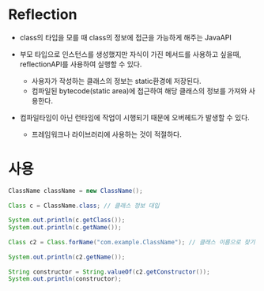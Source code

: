 # Reflection
- class의 타입을 모를 때 class의 정보에 접근을 가능하게 해주는 JavaAPI

- 부모 타입으로 인스턴스를 생성했지만 자식이 가진 메서드를 사용하고 싶을때, reflectionAPI를 사용하여 실행할 수 있다.
	- 사용자가 작성하는 클래스의 정보는 static환경에 저장된다.
	- 컴파일된 bytecode(static area)에 접근하여 해당 클래스의 정보를 가져와 사용한다.


- 컴파일타임이 아닌 런타임에 작업이 시행되기 때문에 오버헤드가 발생할 수 있다.
	- 프레임워크나 라이브러리에 사용하는 것이 적절하다.


# 사용
```java
ClassName className = new ClassName();  
  
Class c = ClassName.class; // 클래스 정보 대입  
  
System.out.println(c.getClass());  
System.out.println(c.getName());  
  
Class c2 = Class.forName("com.example.ClassName"); // 클래스 이름으로 찾기  
  
System.out.println(c2.getName());  
  
String constructor = String.valueOf(c2.getConstructor());  
System.out.println(constructor);
```